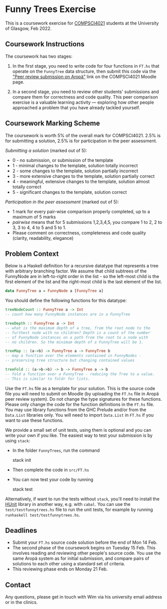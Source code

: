 # Funny Trees Exercise

This is a coursework exercise for [COMPSCI4021](https://www.gla.ac.uk/coursecatalogue/course/?code=COMPSCI4021) students at the University of Glasgow, Feb 2022.

## Coursework Instructions

The coursework has two stages:

1. In the first stage, you need to write code for four functions in `FT.hs` that operate on the `FunnyTree` data structure, then submit this code via the ["Peer review submission on Aropä"](https://moodle.gla.ac.uk/mod/lti/view.php?id=2569026) link on the COMPSCI4021 Moodle page.

2. In a second stage, you need to review other students' submissions and compare them for correctness and code quality. This peer comparison exercise is a valuable learning activity &mdash; exploring how other people approached a problem that you have already tackled yourself.

## Coursework Marking Scheme

The coursework is worth 5% of the overall mark for COMPSCI4021. 2.5% is for submitting a solution, 2.5% is for participation in the peer assessment.

_Submitting a solution_ (marked out of 5):

* 0 - no submission, or submission of the template
* 1 - minimal changes to the template, solution totally incorrect
* 2 - some changes to the template, solution partially incorrect
* 3 - more extensive changes to the template, solution partially correct
* 4 - meaningful, extensive changes to the template, solution almost totally correct
* 5 - significant changes to the template, solution correct

_Participation in the peer assessment_ (marked out of 5):

* 1 mark for every pair-wise comparison properly completed, up to a maximum of 5 marks
* _pairwise_ means that for 5 submissions 1,2,3,4,5, you compare 1 to 2, 2 to 3, 3 to 4, 4 to 5 and 5 to 1.
* Please comment on correctness, completeness and code quality (clarity, readability, elegance)

## Problem Context

Below is a Haskell definition for a recursive datatype that represents a tree with arbitrary branching factor. We assume that child subtrees of the FunnyNode are in left-to-right order in the list - so the left-most child is the first element of the list and the right-most child is the last element of the list.

```haskell
data FunnyTree a = FunnyNode a [FunnyTree a]
```

You should define the following functions for this datatype:

``` haskell
treeNodeCount :: FunnyTree a -> Int
-- count how many FunnyNode instances are in a FunnyTree

treeDepth :: FunnyTree a -> Int
-- what is the maximum depth of a tree, from the root node to the
-- furthest node with no children? Depth is a count of the number
-- of FunnyNode instances on a path from the root to a node with
-- no children. So the minimum depth of a FunnyTree will be 1.

treeMap :: (a->b) -> FunnyTree a -> FunnyTree b
-- map a function over the elements contained in FunnyNodes -
-- preserving tree structure but changing contained values

treeFold :: (a->b->b) -> b -> FunnyTree a -> b
-- fold a function over a FunnyTree - reducing the Tree to a value.
-- This is similar to foldr for lists.
```

Use the `FT.hs` file as a template for your solution. This is the source code file you will need to submit on Moodle (by uploading the `FT.hs` file in Aropä peer review system). Do not change the type signatures for these functions. Please only change the code for the function definitions in the `FT.hs` file. You may use library functions from the GHC Prelude and/or from the `Data.List` libraries only. You will need to import `Data.List` in `FT.hs` if you want to use these functions.

We provide a small set of unit tests, using them is optional and you can write your own if you like. The easiest way to test your submission is by using `stack`:

* In the folder `FunnyTrees`, run the command

    stack init

* Then complete the code in `src/FT.hs`
* You can now test your code by running

    stack test

Alternatively, if want to run the tests without `stack`, you'll need to install the [HUnit](https://hackage.haskell.org/package/HUnit) library in another way, e.g. with `cabal`. You can use the `test/testfunnytrees.hs` file to run the unit tests, for example by running `runhaskell test/testfunnytrees.hs`.

## Deadlines

* Submit your `FT.hs` source code solution before the end of Mon 14 Feb.
* The second phase of the coursework begins on Tuesday 15 Feb.
    This involves reading and reviewing other people's source code. You use the same Aropä system as for initial submission, and compare pairs of solutions to each other using a standard set of criteria.
* This reviewing phase ends on Monday 21 Feb.

## Contact

Any questions, please get in touch with Wim via his university email address or in the clinics.
